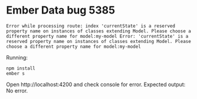 # Ember Data bug 5385

```
Error while processing route: index 'currentState' is a reserved property name on instances of classes extending Model. Please choose a different property name for model:my-model Error: 'currentState' is a reserved property name on instances of classes extending Model. Please choose a different property name for model:my-model
```

Running:

```shell
npm install
ember s
```

Open http://localhost:4200 and check console for error. Expected output: No error.
